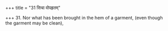 +++
title = "31 सिचा वोपहृतम्"

+++
31. Nor what has been brought in the hem of a garment, (even though the garment may be clean),
